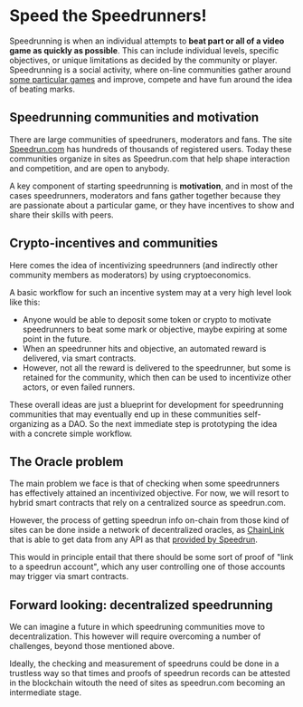 # Speed the Speedrunners!
 
Speedrunning is when an individual attempts to **beat part or all of a video game as quickly as possible**. This can include individual levels, specific objectives, or unique limitations as decided by the community or player.
Speedrunning is a social activity, where on-line communities gather around [some particular games](https://en.wikipedia.org/wiki/List_of_video_games_notable_for_speedrunning) and improve, compete and have fun around the idea of beating marks. 

## Speedrunning communities and motivation

There are large communities of speedruners, moderators and fans. The site [Speedrun.com](https://www.speedrun.com/) has hundreds of thousands of registered users. Today these communities organize in sites as Speedrun.com that help shape interaction and competition, and are open to anybody. 

A key component of starting speedrunning is **motivation**, and in most of the cases speedrunners, moderators and fans gather together because they are passionate about a particular game, or they have incentives to show and share their skills with peers. 

## Crypto-incentives and communities

Here comes the idea of incentivizing speedrunners (and indirectly other community members as moderators) by using cryptoeconomics. 

A basic workflow for such an incentive system may at a very high level look like this:

* Anyone would be able to deposit some token or crypto to motivate speedrunners to beat some mark or objective, maybe expiring at some point in the future. 
* When an speedrunner hits and objective, an automated reward is delivered, via smart contracts. 
* However, not all the reward is delivered to the speedrunner, but some is retained for the community, which then can be used to incentivize other actors, or even failed runners. 

These overall ideas are just a blueprint for development for speedrunning communities that may eventually end up in these communities self-organizing as a DAO. So the next immediate step is prototyping the idea with a concrete simple workflow. 

## The Oracle problem
The main problem we face is that of checking when some speedrunners has effectively attained an incentivized objective. For now, we will resort to hybrid smart contracts that rely on a centralized source as speedrun.com. 

However, the process of getting speedrun info on-chain from those kind of sites can be done inside a network of decentralized oracles, as [ChainLink](https://docs.chain.link/docs/request-and-receive-data/) that is able to get data from any API as that [provided by Speedrun](https://github.com/speedruncomorg/api). 

This would in principle entail that there should be some sort of proof of "link to a speedrun account", which any user controlling one of those accounts may trigger via smart contracts. 


## Forward looking: decentralized speedrunning

We can imagine a future in which speedruning communities move to decentralization. This however will require overcoming a number of challenges, beyond those mentioned above. 

Ideally, the checking and measurement of speedruns could be done in a trustless way so that times and proofs of speedrun records can be attested in the blockchain witouth the need of sites as speedrun.com becoming an intermediate stage. 


